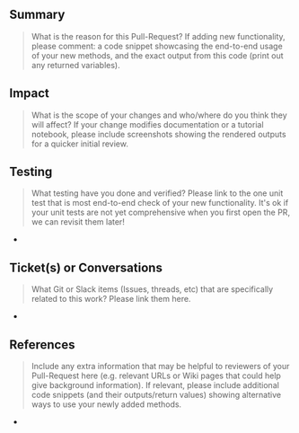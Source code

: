 ## Summary

> What is the reason for this Pull-Request? If adding new functionality, please comment:
> a code snippet showcasing the end-to-end usage of your new methods, and the exact output
> from this code (print out any returned variables).



## Impact

> What is the scope of your changes and who/where do you think they will affect?
> If your change modifies documentation or a tutorial notebook, please include
> screenshots showing the rendered outputs for a quicker initial review.


## Testing

> What testing have you done and verified? Please link to the one unit test
> that is most end-to-end check of your new functionality. It's ok if your
> unit tests are not yet comprehensive when you first open the PR,
> we can revisit them later!

-

## Ticket(s) or Conversations

> What Git or Slack items (Issues, threads, etc) that are specifically related to
> this work? Please link them here.

-

## References

> Include any extra information that may be helpful to reviewers of your
> Pull-Request here (e.g. relevant URLs or Wiki pages that could help give
> background information). If relevant, please include additional code snippets
> (and their outputs/return values) showing alternative ways to use your newly
> added methods.

-
